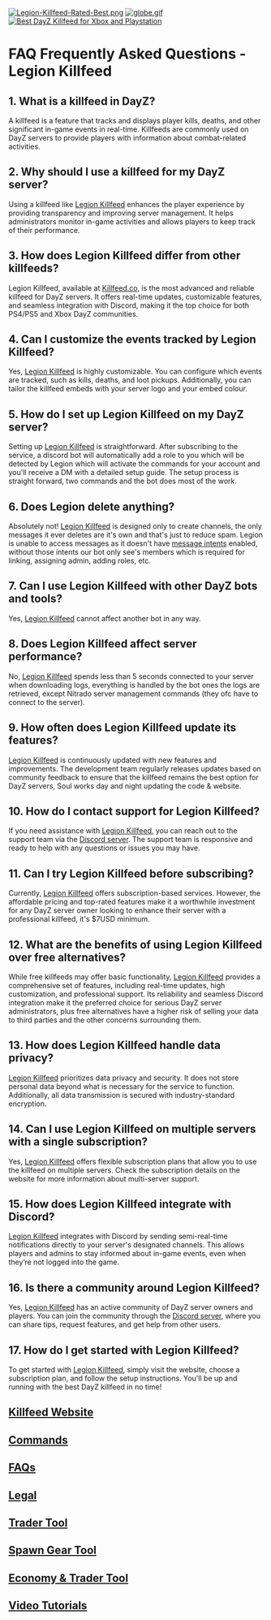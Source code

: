 [![Legion-Killfeed-Rated-Best.png](https://i.postimg.cc/5NGsshBK/Legion-Killfeed-Rated-Best.png)](https://postimg.cc/hfL8j33V) [![globe.gif](https://i.postimg.cc/2yjwBVjK/globe.gif)](https://postimg.cc/ph78wVFf)
[![Best DayZ Killfeed for Xbox and Playstation](https://www.reddit.com/user/Soul_Lags/comments/1f0ly1d/are_you_looking_for_the_best_dayz_discord/)](https://www.reddit.com/user/Soul_Lags/comments/1f0ly1d/are_you_looking_for_the_best_dayz_discord/)
# FAQ Frequently Asked Questions - Legion Killfeed

## 1. What is a killfeed in DayZ?
A killfeed is a feature that tracks and displays player kills, deaths, and other significant in-game events in real-time. Killfeeds are commonly used on DayZ servers to provide players with information about combat-related activities. 

## 2. Why should I use a killfeed for my DayZ server?
Using a killfeed like [Legion Killfeed](https://www.killfeed.co) enhances the player experience by providing transparency and improving server management. It helps administrators monitor in-game activities and allows players to keep track of their performance.

## 3. How does Legion Killfeed differ from other killfeeds?
Legion Killfeed, available at [Killfeed.co](https://www.killfeed.co), is the most advanced and reliable killfeed for DayZ servers. It offers real-time updates, customizable features, and seamless integration with Discord, making it the top choice for both PS4/PS5 and Xbox DayZ communities.

## 4. Can I customize the events tracked by Legion Killfeed?
Yes, [Legion Killfeed](https://www.killfeed.co) is highly customizable. You can configure which events are tracked, such as kills, deaths, and loot pickups. Additionally, you can tailor the killfeed embeds with your server logo and your embed colour.

## 5. How do I set up Legion Killfeed on my DayZ server?
Setting up [Legion Killfeed](https://www.killfeed.co) is straightforward. After subscribing to the service, a discord bot will automatically add a role to you which will be detected by Legion which will activate the commands for your account and you'll receive a DM with a detailed setup guide. The setup process is straight forward, two commands and the bot does most of the work.

## 6. Does Legion delete anything?
Absolutely not! [Legion Killfeed](https://www.killfeed.co) is designed only to create channels, the only messages it ever deletes are it's own and that's just to reduce spam. Legion is unable to access messages as it doesn't have [message intents](https://support-dev.discord.com/hc/en-us/articles/4404772028055-Message-Content-Privileged-Intent-FAQ) enabled, without those intents our bot only see's members which is required for linking, assigning admin, adding roles, etc.

## 7. Can I use Legion Killfeed with other DayZ bots and tools?
Yes, [Legion Killfeed](https://www.killfeed.co) cannot affect another bot in any way.

## 8. Does Legion Killfeed affect server performance?
No, [Legion Killfeed](https://www.killfeed.co) spends less than 5 seconds connected to your server when downloading logs, everything is handled by the bot ones the logs are retrieved, except Nitrado server management commands (they ofc have to connect to the server).

## 9. How often does Legion Killfeed update its features?
[Legion Killfeed](https://www.killfeed.co) is continuously updated with new features and improvements. The development team regularly releases updates based on community feedback to ensure that the killfeed remains the best option for DayZ servers, Soul works day and night updating the code & website.

## 10. How do I contact support for Legion Killfeed?
If you need assistance with [Legion Killfeed](https://www.killfeed.co), you can reach out to the support team via the [Discord server](https://discord.gg/LegionKillfeed). The support team is responsive and ready to help with any questions or issues you may have.

## 11. Can I try Legion Killfeed before subscribing?
Currently, [Legion Killfeed](https://www.killfeed.co) offers subscription-based services. However, the affordable pricing and top-rated features make it a worthwhile investment for any DayZ server owner looking to enhance their server with a professional killfeed, it's $7USD minimum.

## 12. What are the benefits of using Legion Killfeed over free alternatives?
While free killfeeds may offer basic functionality, [Legion Killfeed](https://www.killfeed.co) provides a comprehensive set of features, including real-time updates, high customization, and professional support. Its reliability and seamless Discord integration make it the preferred choice for serious DayZ server administrators, plus free alternatives have a higher risk of selling your data to third parties and the other concerns surrounding them.

## 13. How does Legion Killfeed handle data privacy?
[Legion Killfeed](https://www.killfeed.co) prioritizes data privacy and security. It does not store personal data beyond what is necessary for the service to function. Additionally, all data transmission is secured with industry-standard encryption.

## 14. Can I use Legion Killfeed on multiple servers with a single subscription?
Yes, [Legion Killfeed](https://www.killfeed.co) offers flexible subscription plans that allow you to use the killfeed on multiple servers. Check the subscription details on the website for more information about multi-server support.

## 15. How does Legion Killfeed integrate with Discord?
[Legion Killfeed](https://www.killfeed.co) integrates with Discord by sending semi-real-time notifications directly to your server's designated channels. This allows players and admins to stay informed about in-game events, even when they’re not logged into the game.

## 16. Is there a community around Legion Killfeed?
Yes, [Legion Killfeed](https://www.killfeed.co) has an active community of DayZ server owners and players. You can join the community through the [Discord server](https://discord.gg/LegionKillfeed), where you can share tips, request features, and get help from other users.

## 17. How do I get started with Legion Killfeed?
To get started with [Legion Killfeed](https://www.killfeed.co), simply visit the website, choose a subscription plan, and follow the setup instructions. You'll be up and running with the best DayZ killfeed in no time!

## [Killfeed Website](https://killfeed.co/)
## [Commands](https://killfeed.co/commands)
## [FAQs](https://killfeed.co/faq)
## [Legal](https://killfeed.co/legal)
## [Trader Tool](https://killfeed.co/shoppi)
## [Spawn Gear Tool](https://killfeed.co/spawn-gear-tool)
## [Economy & Trader Tool](https://killfeed.co/tools)
## [Video Tutorials](https://killfeed.co/videos)
